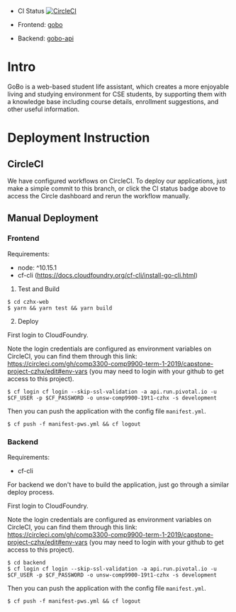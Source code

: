 * CI Status [![CircleCI](https://circleci.com/gh/comp3300-comp9900-term-1-2019/capstone-project-czhx/tree/master.svg?style=svg&circle-token=9be1f23acc11a415ea9e838befe141e5419106dd)](https://circleci.com/gh/comp3300-comp9900-term-1-2019/capstone-project-czhx/tree/master)

* Frontend: [gobo](https://gobo.cfapps.io)
* Backend: [gobo-api](https://gobo-api.cfapps.io/v1/help)

# Intro
GoBo is a web-based student life assistant, which creates a more enjoyable living and studying environment for CSE students, by supporting them with a knowledge base including course details, enrollment suggestions, and other useful information.

# Deployment Instruction

## CircleCI
We have configured workflows on CircleCI. To deploy our applications, just make a simple commit to this branch, or click the CI status badge above to access the Circle dashboard and rerun the workflow manually.

## Manual Deployment

### Frontend

Requirements:
* node: ^10.15.1
* cf-cli (https://docs.cloudfoundry.org/cf-cli/install-go-cli.html)

1. Test and Build
```
$ cd czhx-web
$ yarn && yarn test && yarn build
```
2. Deploy

First login to CloudFoundry.

Note the login credentials are configured as environment variables on CircleCI, you can find them through this link: https://circleci.com/gh/comp3300-comp9900-term-1-2019/capstone-project-czhx/edit#env-vars (you may need to login with your github to get access to this project).
```
$ cf login cf login --skip-ssl-validation -a api.run.pivotal.io -u $CF_USER -p $CF_PASSWORD -o unsw-comp9900-19t1-czhx -s development
```
Then you can push the application with the config file `manifest.yml`.
```
$ cf push -f manifest-pws.yml && cf logout
```

### Backend

Requirements:
* cf-cli

For backend we don't have to build the application, just go through a similar deploy process.

First login to CloudFoundry.

Note the login credentials are configured as environment variables on CircleCI, you can find them through this link: https://circleci.com/gh/comp3300-comp9900-term-1-2019/capstone-project-czhx/edit#env-vars (you may need to login with your github to get access to this project).
```
$ cd backend
$ cf login cf login --skip-ssl-validation -a api.run.pivotal.io -u $CF_USER -p $CF_PASSWORD -o unsw-comp9900-19t1-czhx -s development
```
Then you can push the application with the config file `manifest.yml`.
```
$ cf push -f manifest-pws.yml && cf logout
```
